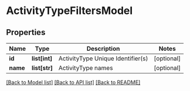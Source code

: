 # ActivityTypeFiltersModel

## Properties
Name | Type | Description | Notes
------------ | ------------- | ------------- | -------------
**id** | **list[int]** | ActivityType Unique Identifier(s) | [optional] 
**name** | **list[str]** | ActivityType names | [optional] 

[[Back to Model list]](../README.md#documentation-for-models) [[Back to API list]](../README.md#documentation-for-api-endpoints) [[Back to README]](../README.md)


